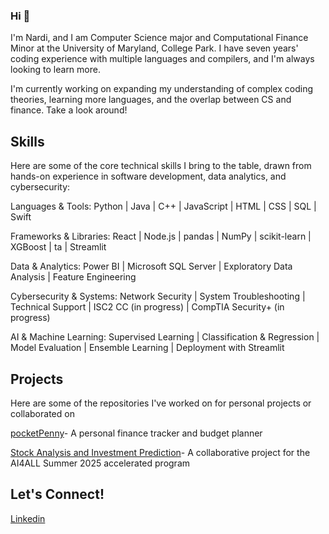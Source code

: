 ### Hi 👋

I'm Nardi, and I am Computer Science major and Computational Finance Minor at the University of Maryland, College Park. I have seven years' coding experience with multiple languages and compilers, and I'm always looking to learn more. 

I'm currently working on expanding my understanding of complex coding theories, learning more languages, and the overlap between CS and finance. Take a look around! 


## Skills 

Here are some of the core technical skills I bring to the table, drawn from hands-on experience in software development, data analytics, and cybersecurity:

Languages & Tools: Python | Java | C++ | JavaScript | HTML | CSS | SQL | Swift

Frameworks & Libraries: React | Node.js | pandas | NumPy | scikit-learn | XGBoost | ta | Streamlit

Data & Analytics: Power BI | Microsoft SQL Server | Exploratory Data Analysis | Feature Engineering

Cybersecurity & Systems: Network Security | System Troubleshooting | Technical Support | ISC2 CC (in progress) | CompTIA Security+ (in progress)

AI & Machine Learning: Supervised Learning | Classification & Regression | Model Evaluation | Ensemble Learning | Deployment with Streamlit


## Projects

Here are some of the repositories I've worked on for personal projects or collaborated on 

[pocketPenny](https://github.com/danieog/kakeibo)- A personal finance tracker and budget planner

[Stock Analysis and Investment Prediction](https://github.com/nardi-20/AI4ALL-Project)- A collaborative project for the AI4ALL Summer 2025 accelerated program

## Let's Connect!
[Linkedin](www.linkedin.com/in/nardos-hailemariam)

<!--
**nardi-20/nardi-20** is a ✨ _special_ ✨ repository because its `README.md` (this file) appears on your GitHub profile.

Here are some ideas to get you started:

- 🔭 I’m currently working on ...
- 🌱 I’m currently learning ...
- 👯 I’m looking to collaborate on ...
- 🤔 I’m looking for help with ...
- 💬 Ask me about ...
- 📫 How to reach me: ...
- 😄 Pronouns: ...
- ⚡ Fun fact: ...
-->
